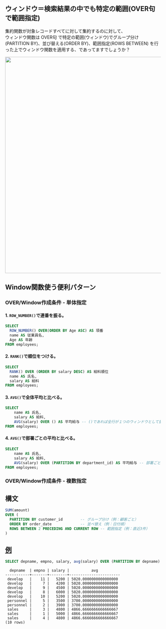 ## ウィンドウ＝検索結果の中でも特定の範囲(OVER句で範囲指定)
集約関数が対象レコードすべてに対して集約するのに対して、<br>
ウィンドウ関数は OVER句 で特定の範囲(ウィンドウ)でグループ分け(PARTITION BY)、並び替える(ORDER BY)、範囲指定(ROWS BETWEEN) を行った上でウィンドウ関数を適用する、であってますでしょうか？

<img width="700px" src="https://github.com/user-attachments/assets/24223c4c-e0b7-42f9-ab31-adf37f6343b3" />

## Window関数使う便利パターン
### OVER/Window作成条件 - 単体指定
#### 1. `ROW_NUMBER()`で連番を振る。
```sql
SELECT 
  ROW_NUMBER() OVER(ORDER BY Age ASC) AS 項番
  name AS 従業員名,
  Age AS 年齢
FROM employees;
```

#### 2. `RANK()`で順位をつける。
```sql
SELECT
  RANK() OVER (ORDER BY salary DESC) AS 給料順位
  name AS 氏名,
  salary AS 給料
FROM employees;
```

#### 3. `AVG()`で全体平均と比べる。
```sql
SELECT
    name AS 氏名,
    salary AS 給料,
    AVG(salary) OVER () AS 平均給与 -- ()であれば全行が１つのウィンドウとして扱われる。
FROM employees;
```

#### 4. `AVG()`で部署ごとの平均と比べる。
```sql
SELECT
    name AS 氏名,
    salary AS 給料,
    AVG(salary) OVER (PARTITION BY department_id) AS 平均給与 -- 部署ごとにウィンドウが作成される。
FROM employees;
```

### OVER/Window作成条件 - 複数指定

## 構文

```sql
SUM(amount)
OVER (
  PARTITION BY customer_id        -- グループ分け（例：顧客ごと）
  ORDER BY order_date             -- 並べ替え（例：日付順）
  ROWS BETWEEN 2 PRECEDING AND CURRENT ROW -- 範囲指定（例：直近3件）
)
```

## [例](https://www.postgresql.jp/docs/9.4/tutorial-window.html)
```sql
SELECT depname, empno, salary, avg(salary) OVER (PARTITION BY depname) FROM empsalary;
```
```
  depname  | empno | salary |          avg          
-----------+-------+--------+-----------------------
 develop   |    11 |   5200 | 5020.0000000000000000
 develop   |     7 |   4200 | 5020.0000000000000000
 develop   |     9 |   4500 | 5020.0000000000000000
 develop   |     8 |   6000 | 5020.0000000000000000
 develop   |    10 |   5200 | 5020.0000000000000000
 personnel |     5 |   3500 | 3700.0000000000000000
 personnel |     2 |   3900 | 3700.0000000000000000
 sales     |     3 |   4800 | 4866.6666666666666667
 sales     |     1 |   5000 | 4866.6666666666666667
 sales     |     4 |   4800 | 4866.6666666666666667
(10 rows)
```
